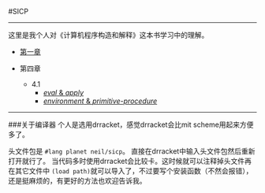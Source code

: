#SICP 
***

这里是我个人对《计算机程序构造和解释》这本书学习中的理解。   

* [第一章](https://github.com/flicsmay/blog/blob/master/SICP/chapter1/chapter%201.md)

* 第四章 
	* 4.1
		* [*eval* & *apply*](https://github.com/flicsmay/blog/blob/master/SICP/chapter4/eval-apply.md)
		* [*environment* & *primitive-procedure*](https://github.com/flicsmay/blog/blob/master/SICP/chapter4/environment-primitive.md)


***

###关于编译器
个人是选用drracket，感觉drracket会比mit scheme用起来方便多了。

头文件包是 `#lang planet neil/sicp`。
直接在drracket中输入头文件包然后重新打开就行了。
当代码多时使用drracket会比较卡。这时候就可以注释掉头文件再在其它文件中
`(load path)`就可以导入了，不过要写个安装函数（不然会报错），还是挺麻烦的，有更好的方法也欢迎告诉我。